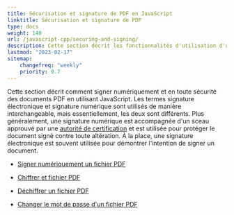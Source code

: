 ```yaml
---
title: Sécurisation et signature de PDF en JavaScript
linktitle: Sécurisation et signature de PDF
type: docs
weight: 140
url: /javascript-cpp/securing-and-signing/
description: Cette section décrit les fonctionnalités d'utilisation d'une signature et de sécurisation de votre document PDF en utilisant JavaScript
lastmod: "2023-02-17"
sitemap:
    changefreq: "weekly"
    priority: 0.7
---
```


Cette section décrit comment signer numériquement et en toute sécurité des documents PDF en utilisant JavaScript. Les termes signature électronique et signature numérique sont utilisés de manière interchangeable, mais essentiellement, les deux sont différents. Plus généralement, une signature numérique est accompagnée d'un sceau approuvé par une [autorité de certification](https://en.wikipedia.org/wiki/Certificate_authority) et est utilisée pour protéger le document signé contre toute altération. À la place, une signature électronique est souvent utilisée pour démontrer l'intention de signer un document.

- [Signer numériquement un fichier PDF](/pdf/javascript-cpp/sign-pdf/)
- [Chiffrer et fichier PDF](/pdf/javascript-cpp/encrypt-pdf/)
- [Déchiffrer un fichier PDF](/pdf/javascript-cpp/decrypt-pdf/)

- [Changer le mot de passe d'un fichier PDF](/pdf/javascript-cpp/change-password-pdf/)
